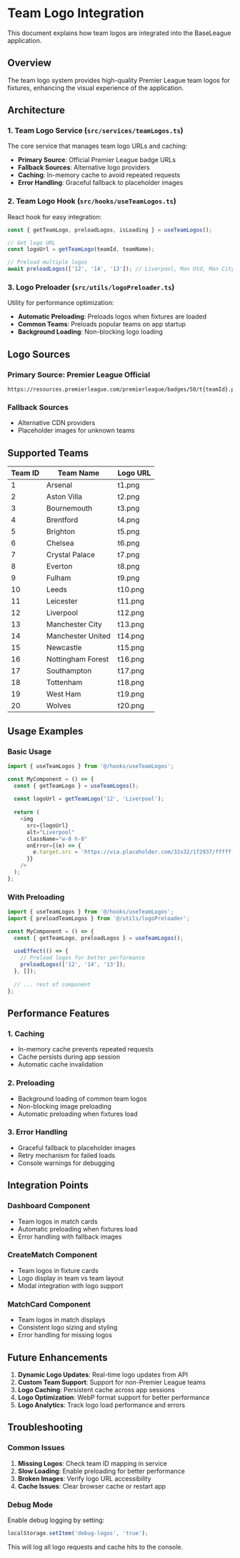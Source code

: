 # Team Logo Integration

This document explains how team logos are integrated into the BaseLeague application.

## Overview

The team logo system provides high-quality Premier League team logos for fixtures, enhancing the visual experience of the application.

## Architecture

### 1. Team Logo Service (`src/services/teamLogos.ts`)

The core service that manages team logo URLs and caching:

- **Primary Source**: Official Premier League badge URLs
- **Fallback Sources**: Alternative logo providers
- **Caching**: In-memory cache to avoid repeated requests
- **Error Handling**: Graceful fallback to placeholder images

### 2. Team Logo Hook (`src/hooks/useTeamLogos.ts`)

React hook for easy integration:

```typescript
const { getTeamLogo, preloadLogos, isLoading } = useTeamLogos();

// Get logo URL
const logoUrl = getTeamLogo(teamId, teamName);

// Preload multiple logos
await preloadLogos(['12', '14', '13']); // Liverpool, Man Utd, Man City
```

### 3. Logo Preloader (`src/utils/logoPreloader.ts`)

Utility for performance optimization:

- **Automatic Preloading**: Preloads logos when fixtures are loaded
- **Common Teams**: Preloads popular teams on app startup
- **Background Loading**: Non-blocking logo loading

## Logo Sources

### Primary Source: Premier League Official
```
https://resources.premierleague.com/premierleague/badges/50/t{teamId}.png
```

### Fallback Sources
- Alternative CDN providers
- Placeholder images for unknown teams

## Supported Teams

| Team ID | Team Name | Logo URL |
|---------|-----------|----------|
| 1 | Arsenal | t1.png |
| 2 | Aston Villa | t2.png |
| 3 | Bournemouth | t3.png |
| 4 | Brentford | t4.png |
| 5 | Brighton | t5.png |
| 6 | Chelsea | t6.png |
| 7 | Crystal Palace | t7.png |
| 8 | Everton | t8.png |
| 9 | Fulham | t9.png |
| 10 | Leeds | t10.png |
| 11 | Leicester | t11.png |
| 12 | Liverpool | t12.png |
| 13 | Manchester City | t13.png |
| 14 | Manchester United | t14.png |
| 15 | Newcastle | t15.png |
| 16 | Nottingham Forest | t16.png |
| 17 | Southampton | t17.png |
| 18 | Tottenham | t18.png |
| 19 | West Ham | t19.png |
| 20 | Wolves | t20.png |

## Usage Examples

### Basic Usage
```typescript
import { useTeamLogos } from '@/hooks/useTeamLogos';

const MyComponent = () => {
  const { getTeamLogo } = useTeamLogos();
  
  const logoUrl = getTeamLogo('12', 'Liverpool');
  
  return (
    <img 
      src={logoUrl} 
      alt="Liverpool" 
      className="w-8 h-8"
      onError={(e) => {
        e.target.src = 'https://via.placeholder.com/32x32/1f2937/ffffff?text=?';
      }}
    />
  );
};
```

### With Preloading
```typescript
import { useTeamLogos } from '@/hooks/useTeamLogos';
import { preloadTeamLogos } from '@/utils/logoPreloader';

const MyComponent = () => {
  const { getTeamLogo, preloadLogos } = useTeamLogos();
  
  useEffect(() => {
    // Preload logos for better performance
    preloadLogos(['12', '14', '13']);
  }, []);
  
  // ... rest of component
};
```

## Performance Features

### 1. Caching
- In-memory cache prevents repeated requests
- Cache persists during app session
- Automatic cache invalidation

### 2. Preloading
- Background loading of common team logos
- Non-blocking image preloading
- Automatic preloading when fixtures load

### 3. Error Handling
- Graceful fallback to placeholder images
- Retry mechanism for failed loads
- Console warnings for debugging

## Integration Points

### Dashboard Component
- Team logos in match cards
- Automatic preloading when fixtures load
- Error handling with fallback images

### CreateMatch Component
- Team logos in fixture cards
- Logo display in team vs team layout
- Modal integration with logo support

### MatchCard Component
- Team logos in match displays
- Consistent logo sizing and styling
- Error handling for missing logos

## Future Enhancements

1. **Dynamic Logo Updates**: Real-time logo updates from API
2. **Custom Team Support**: Support for non-Premier League teams
3. **Logo Caching**: Persistent cache across app sessions
4. **Logo Optimization**: WebP format support for better performance
5. **Logo Analytics**: Track logo load performance and errors

## Troubleshooting

### Common Issues

1. **Missing Logos**: Check team ID mapping in service
2. **Slow Loading**: Enable preloading for better performance
3. **Broken Images**: Verify logo URL accessibility
4. **Cache Issues**: Clear browser cache or restart app

### Debug Mode

Enable debug logging by setting:
```typescript
localStorage.setItem('debug-logos', 'true');
```

This will log all logo requests and cache hits to the console.
